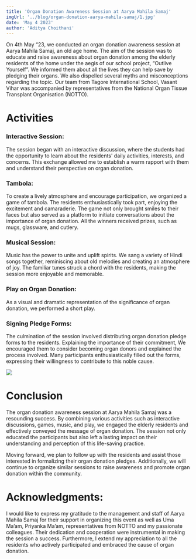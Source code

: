 ```yaml
---
title: 'Organ Donation Awareness Session at Aarya Mahila Samaj'
imgUrl: '../blog/organ-donation-aarya-mahila-samaj/1.jpg'
date: 'May 4 2023'
author: 'Aditya Choithani'
---
```


On 4th May “23, we conducted an organ donation awareness session at Aarya Mahila Samaj, an old age home. The aim of the session was to educate and raise awareness about organ donation among the elderly residents of the home under the aegis of our school project, “Outlive Yourself”. We informed them about all the lives they can help save by pledging their organs. We also dispelled several myths and misconceptions regarding the topic. Our team from Tagore International School, Vasant Vihar was accompanied by representatives from the National Organ Tissue Transplant Organisation (NOTTO).

# Activities
### Interactive Session:
The session began with an interactive discussion, where the students had the opportunity to learn about the residents' daily activities, interests, and concerns. This exchange allowed me to establish a warm rapport with them and understand their perspective on organ donation.

### Tambola:
To create a lively atmosphere and encourage participation, we organized a game of tambola. The residents enthusiastically took part, enjoying the excitement and camaraderie. The game not only brought smiles to their faces but also served as a platform to initiate conversations about the importance of organ donation. All the winners received prizes, such as mugs, glassware, and cutlery.

### Musical Session:
Music has the power to unite and uplift spirits. We sang a variety of Hindi songs together, reminiscing about old melodies and creating an atmosphere of joy. The familiar tunes struck a chord with the residents, making the session more enjoyable and memorable.

### Play on Organ Donation:
As a visual and dramatic representation of the significance of organ donation, we performed a short play. 

### Signing Pledge Forms:
The culmination of the session involved distributing organ donation pledge forms to the residents. Explaining the importance of their commitment, We encouraged them to consider becoming organ donors and explained the process involved. Many participants enthusiastically filled out the forms, expressing their willingness to contribute to this noble cause.

<img src='../blog/organ-donation-aarya-mahila-samaj/2.jpg'>

# Conclusion
The organ donation awareness session at Aarya Mahila Samaj was a resounding success. By combining various activities such as interactive discussions, games, music, and play, we engaged the elderly residents and effectively conveyed the message of organ donation. The session not only educated the participants but also left a lasting impact on their understanding and perception of this life-saving practice.

Moving forward, we plan to follow up with the residents and assist those interested in formalizing their organ donation pledges. Additionally, we will continue to organize similar sessions to raise awareness and promote organ donation within the community.

# Acknowledgments:
I would like to express my gratitude to the management and staff of Aarya Mahila Samaj for their support in organizing this event as well as Uma Ma’am, Priyanka Ma’am, representatives from NOTTO and my passionate colleagues. Their dedication and cooperation were instrumental in making the session a success. Furthermore, I extend my appreciation to all the residents who actively participated and embraced the cause of organ donation.

